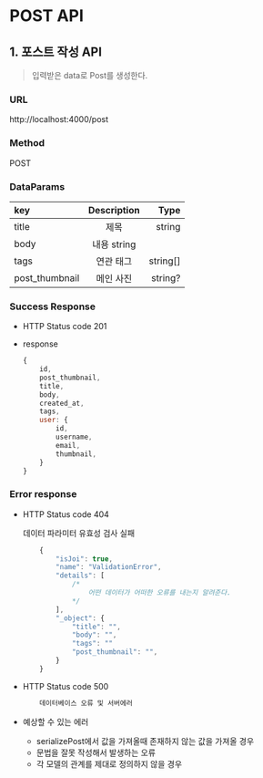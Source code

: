 # POST API 

## 1. 포스트 작성 API

> 입력받은 data로 Post를 생성한다.

### URL

http://localhost:4000/post


### Method

POST

### DataParams

| key           | Description   | Type    |
| :------------ | :-----------: | ------: |
| title         | 제목          | string  |
| body          | 내용            string  |
| tags          | 연관 태그      | string[]|
| post_thumbnail| 메인 사진      | string?  |


### Success Response

* HTTP Status code 201

* response
    ```javascript
    { 
        id,
        post_thumbnail,
        title,
        body,
        created_at,
        tags,
        user: {
            id,
            username,
            email,
            thumbnail,
        }
    }
    ```

### Error response

* HTTP Status code 404
    
    데이터 파라미터 유효성 검사 실패
    ```javascript
        {
            "isJoi": true,
            "name": "ValidationError",
            "details": [
                /*
                    어떤 데이터가 어떠한 오류를 내는지 알려준다.
                */
            ],
            "_object": {
                "title": "",
                "body": "",
                "tags": ""
                "post_thumbnail": "",
            }
        }
    ```

* HTTP Status code 500
    ```javascript
        데이터베이스 오류 및 서버에러
    ```

* 예상할 수 있는 에러
    - serializePost에서 값을 가져올때 존재하지 않는 값을 가져올 경우
    - 문법을 잘못 작성해서 발생하는 오류
    - 각 모델의 관계를 제대로 정의하지 않을 경우